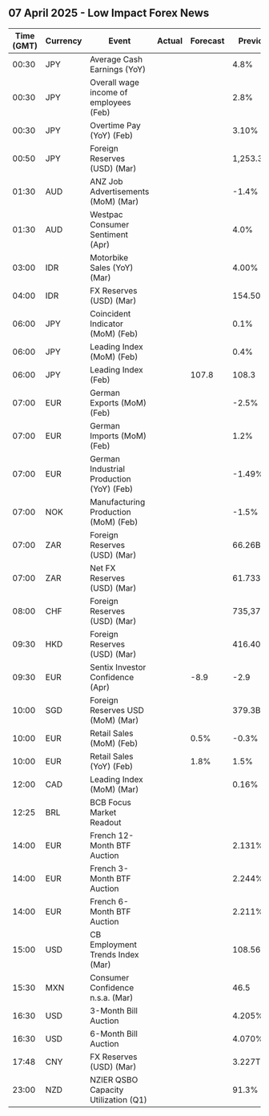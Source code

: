 ## 07 April 2025 - Low Impact Forex News

| Time (GMT) | Currency | Event | Actual | Forecast | Previous |
|------|----------|-------|--------|----------|----------|
| 00:30 | JPY | Average Cash Earnings (YoY) |  |  | 4.8% |
| 00:30 | JPY | Overall wage income of employees (Feb) |  |  | 2.8% |
| 00:30 | JPY | Overtime Pay (YoY) (Feb) |  |  | 3.10% |
| 00:50 | JPY | Foreign Reserves (USD) (Mar) |  |  | 1,253.3B |
| 01:30 | AUD | ANZ Job Advertisements (MoM) (Mar) |  |  | -1.4% |
| 01:30 | AUD | Westpac Consumer Sentiment (Apr) |  |  | 4.0% |
| 03:00 | IDR | Motorbike Sales (YoY) (Mar) |  |  | 4.00% |
| 04:00 | IDR | FX Reserves (USD) (Mar) |  |  | 154.50B |
| 06:00 | JPY | Coincident Indicator (MoM) (Feb) |  |  | 0.1% |
| 06:00 | JPY | Leading Index (MoM) (Feb) |  |  | 0.4% |
| 06:00 | JPY | Leading Index (Feb) |  | 107.8 | 108.3 |
| 07:00 | EUR | German Exports (MoM) (Feb) |  |  | -2.5% |
| 07:00 | EUR | German Imports (MoM) (Feb) |  |  | 1.2% |
| 07:00 | EUR | German Industrial Production (YoY) (Feb) |  |  | -1.49% |
| 07:00 | NOK | Manufacturing Production (MoM) (Feb) |  |  | -1.5% |
| 07:00 | ZAR | Foreign Reserves (USD) (Mar) |  |  | 66.26B |
| 07:00 | ZAR | Net FX Reserves (USD) (Mar) |  |  | 61.733B |
| 08:00 | CHF | Foreign Reserves (USD) (Mar) |  |  | 735,371.0B |
| 09:30 | HKD | Foreign Reserves (USD) (Mar) |  |  | 416.40B |
| 09:30 | EUR | Sentix Investor Confidence (Apr) |  | -8.9 | -2.9 |
| 10:00 | SGD | Foreign Reserves USD (MoM) (Mar) |  |  | 379.3B |
| 10:00 | EUR | Retail Sales (MoM) (Feb) |  | 0.5% | -0.3% |
| 10:00 | EUR | Retail Sales (YoY) (Feb) |  | 1.8% | 1.5% |
| 12:00 | CAD | Leading Index (MoM) (Mar) |  |  | 0.16% |
| 12:25 | BRL | BCB Focus Market Readout |  |  |  |
| 14:00 | EUR | French 12-Month BTF Auction |  |  | 2.131% |
| 14:00 | EUR | French 3-Month BTF Auction |  |  | 2.244% |
| 14:00 | EUR | French 6-Month BTF Auction |  |  | 2.211% |
| 15:00 | USD | CB Employment Trends Index (Mar) |  |  | 108.56 |
| 15:30 | MXN | Consumer Confidence n.s.a. (Mar) |  |  | 46.5 |
| 16:30 | USD | 3-Month Bill Auction |  |  | 4.205% |
| 16:30 | USD | 6-Month Bill Auction |  |  | 4.070% |
| 17:48 | CNY | FX Reserves (USD) (Mar) |  |  | 3.227T |
| 23:00 | NZD | NZIER QSBO Capacity Utilization (Q1) |  |  | 91.3% |

